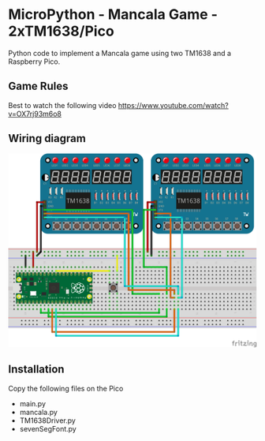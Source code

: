 # MicroPython - Mancala Game - 2xTM1638/Pico

Python code to implement a Mancala game using two TM1638 and a Raspberry Pico.

## Game Rules

Best to watch the following video
https://www.youtube.com/watch?v=OX7rj93m6o8

## Wiring diagram

![xxx](docs/BB-Wiring_bb.png)

## Installation

Copy the following files on the Pico

 - main.py
 - mancala.py
 - TM1638Driver.py
 - sevenSegFont.py


